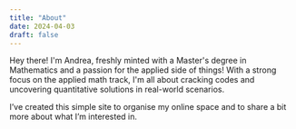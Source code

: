 ```yaml
---
title: "About"
date: 2024-04-03
draft: false
---
```


Hey there! I'm Andrea, freshly minted with a Master's degree in Mathematics and a passion for the applied side of things! With a strong focus on the applied math track, I'm all about cracking codes and uncovering quantitative solutions in real-world scenarios.

I’ve created this simple site to organise my online space and to share a bit more about what I’m interested in.
